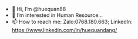 - 👋 Hi, I’m @huequan88
- 👀 I’m interested in Human Resource...
- 📫 How to reach me: Zalo:0768.180.663; LinkedIn: https://www.linkedin.com/in/huequandang/

<!---
huequan88/huequan88 is a ✨ special ✨ repository because its `README.md` (this file) appears on your GitHub profile.
You can click the Preview link to take a look at your changes.
--->
